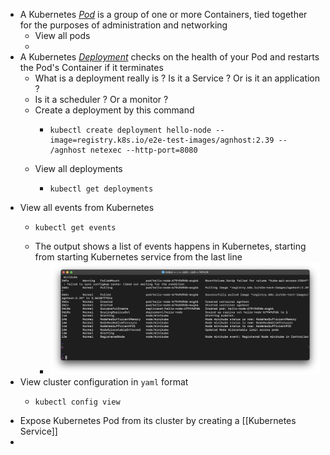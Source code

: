 - A Kubernetes [*Pod*](https://kubernetes.io/docs/concepts/workloads/pods/) is a group of one or more Containers, tied together for the purposes of administration and networking
	- View all pods
	-
- A Kubernetes [*Deployment*](https://kubernetes.io/docs/concepts/workloads/controllers/deployment/) checks on the health of your Pod and restarts the Pod's Container if it terminates
	- What is a deployment really is ? Is it a Service ? Or is it an application ?
	- Is it a scheduler ? Or a monitor ?
	- Create a deployment by this command
		- ```shell
		  kubectl create deployment hello-node --image=registry.k8s.io/e2e-test-images/agnhost:2.39 -- /agnhost netexec --http-port=8080
		  ```
	- View all deployments
		- ```shell
		  kubectl get deployments
		  ```
- View all events from Kubernetes
	- ```shell
	  kubectl get events
	  ```
	- The output shows a list of events happens in Kubernetes, starting from starting Kubernetes service from the last line
		- ![Screen Shot 2022-12-24 at 19.38.54.png](../assets/Screen_Shot_2022-12-24_at_19.38.54_1671885586834_0.png)
- View cluster configuration in `yaml` format
	- ```shell
	  kubectl config view
	  ```
- Expose Kubernetes Pod from its cluster by creating a [[Kubernetes Service]]
-